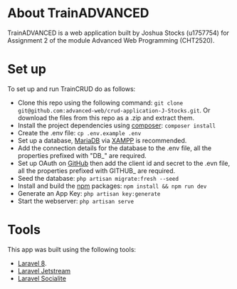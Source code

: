 # About TrainADVANCED
TrainADVANCED is a web application built by Joshua Stocks (u1757754) for Assignment 2 of the module Advanced Web Programming (CHT2520).

# Set up
To set up and run TrainCRUD do as follows:
- Clone this repo using the following command: `git clone git@github.com:advanced-web/crud-application-J-Stocks.git`. Or download the files from this repo as a .zip and extract them.
- Install the project dependencies using [composer](https://getcomposer.org/): `composer install`
- Create the .env file: `cp .env.example .env`
- Set up a database, [MariaDB](https://mariadb.org/) via [XAMPP](https://www.apachefriends.org/index.html) is recommended.
- Add the connection details for the database to the .env file, all the properties prefixed with "DB_" are required.
- Set up OAuth on [GitHub](https://docs.github.com/en/free-pro-team@latest/developers/apps/creating-an-oauth-app) then add the client id and secret to the .evn file, all the properties prefixed with GITHUB_ are required.
- Seed the database: `php artisan migrate:fresh --seed`
- Install and build the [npm](https://www.npmjs.com/get-npm) packages: `npm install && npm run dev`
- Generate an App Key: `php artisan key:generate`
- Start the webserver: `php artisan serve`

# Tools
This app was built using the following tools:
- [Laravel 8](https://laravel.com/).
- [Laravel Jetstream](https://jetstream.laravel.com/1.x/introduction.html)
- [Laravel Socialite](https://laravel.com/docs/8.x/socialite)
